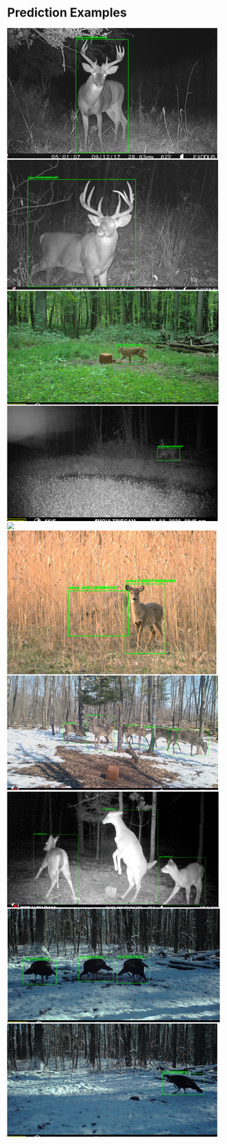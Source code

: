 # Prediction Examples

![](examples/buck1.png?raw=true)
![](examples/buck2.png?raw=true)
![](examples/cat2.png?raw=true)
![](examples/cat.png?raw=true)
![](examples/coyote?raw=true)
![](examples/doe.png?raw=true)
![](examples/does2.png?raw=true)
![](examples/does.png?raw=true)
![](examples/turkey2.png?raw=true)
![](examples/turkey.png?raw=true)
